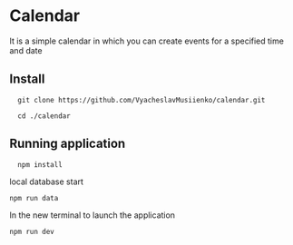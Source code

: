 # Calendar
It is a simple calendar in which you can create events for a specified time and date

## Install

```
  git clone https://github.com/VyacheslavMusiienko/calendar.git
```

```
  cd ./calendar
```
## Running application

```
  npm install
```
local database start
```
npm run data
```
In the new terminal to launch the application

```
npm run dev
```

